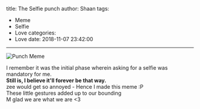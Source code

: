 title: The Selfie punch
author: Shaan
tags:
  - Meme
  - Selfie
  - Love
categories:
  - Love
date: 2018-11-07 23:42:00
---
![Punch Meme](\images\Punch-meme.png)

I remember it was the initial phase wherein asking for a selfie was mandatory for me.</br>
<strong> Still is, I believe it'll forever be that way.</strong></br>
zee would get so annoyed - Hence I made this meme :P
</br> These little gestures added up to our bounding
</br> M glad we are what we are <3